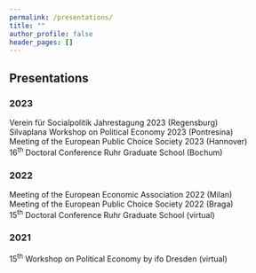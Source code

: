 ```yaml
---
permalink: /presentations/
title: ""
author_profile: false
header_pages: []
---
```

## Presentations

### 2023
Verein für Socialpolitik Jahrestagung 2023 (Regensburg)  
Silvaplana Workshop on Political Economy 2023 (Pontresina)  
Meeting of the European Public Choice Society 2023 (Hannover)  
16<sup>th</sup> Doctoral Conference Ruhr Graduate School (Bochum)  

### 2022
Meeting of the European Economic Association 2022 (Milan)  
Meeting of the European Public Choice Society 2022 (Braga)  
15<sup>th</sup> Doctoral Conference Ruhr Graduate School (virtual)  

### 2021
15<sup>th</sup> Workshop on Political Economy by ifo Dresden (virtual)  
